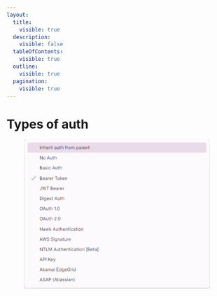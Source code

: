 ```yaml
---
layout:
  title:
    visible: true
  description:
    visible: false
  tableOfContents:
    visible: true
  outline:
    visible: true
  pagination:
    visible: true
---
```


# Types of auth

<figure><img src="../.gitbook/assets/image (9).png" alt=""><figcaption></figcaption></figure>
